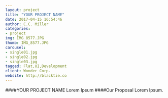 ```yaml
---
layout: project
title: "YOUR PROJECT NAME"
date: 2017-04-15 16:54:46
author: C.C. Miller
categories:
- project
img: IMG_8577.JPG
thumb: IMG_8577.JPG
carousel:
- single01.jpg
- single02.jpg
- single03.jpg
tagged: Flat,UI,Development
client: Wonder Corp.
website: http://blacktie.co
---
```

####YOUR PROJECT NAME
Lorem Ipsum
####Our Proposal
Lorem Ipsum.